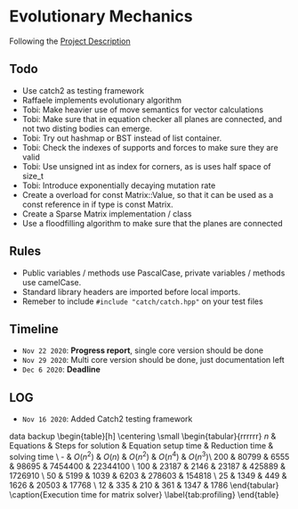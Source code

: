 # Evolutionary Mechanics

Following the [Project Description](latex/sources/ProjectDescription.md)

## Todo

- Use catch2 as testing framework
- Raffaele implements evolutionary algorithm
- Tobi: Make heavier use of move semantics for vector calculations
- Tobi: Make sure that in equation checker all planes are connected, and not two disting bodies can emerge.
- Tobi: Try out hashmap or BST instead of list container.
- Tobi: Check the indexes of supports and forces to make sure they are valid
- Tobi: Use unsigned int as index for corners, as is uses half space of size_t
- Tobi: Introduce exponentially decaying mutation rate
- Create a overload for const Matrix::Value, so that it can be used as a const reference in if type is const Matrix.
- Create a Sparse Matrix implementation / class
- Use a floodfilling algorithm to make sure that the planes are connected

## Rules

- Public variables / methods use PascalCase, private variables / methods use camelCase.
- Standard library headers are imported before local imports.
- Remeber to include `#include "catch/catch.hpp"` on your test files

## Timeline

- `Nov 22 2020`: **Progress report**, single core version should be done
- `Nov 29 2020`: Multi core version should be done, just documentation left
- `Dec 6 2020`: **Deadline**

## LOG

- `Nov 16 2020`: Added Catch2 testing framework

data backup
    \begin{table}[h]
        \centering
        \small
        \begin{tabular}{rrrrrr}
            $n$ & Equations & Steps for solution & Equation setup time & Reduction time & solving time \\
            - & $O(n^2)$ & $O(n)$ & $O(n^2)$ & $O(n^4)$ & $O(n^3)$\\
            200 & 80799 & 6555 & 98695 & 7454400 & 22344100 \\
            100 & 23187 & 2146 & 23187 & 425889 & 1726910 \\
            50 & 5199 & 1039 & 6203 & 278603 & 154818 \\
            25 & 1349 & 449 & 1626 & 20503 & 17768 \\
            12 & 335 & 210 & 361 & 1347 & 1786
        \end{tabular}
        \caption{Execution time for matrix solver}
        \label{tab:profiling}
    \end{table}


